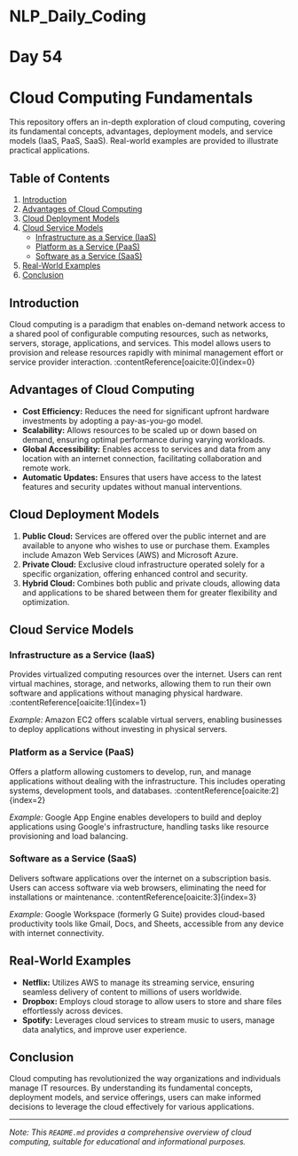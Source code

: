 # NLP_Daily_Coding

# Day 54

# Cloud Computing Fundamentals

This repository offers an in-depth exploration of cloud computing, covering its fundamental concepts, advantages, deployment models, and service models (IaaS, PaaS, SaaS). Real-world examples are provided to illustrate practical applications.

## Table of Contents

1. [Introduction](#introduction)
2. [Advantages of Cloud Computing](#advantages-of-cloud-computing)
3. [Cloud Deployment Models](#cloud-deployment-models)
4. [Cloud Service Models](#cloud-service-models)
   - [Infrastructure as a Service (IaaS)](#infrastructure-as-a-service-iaas)
   - [Platform as a Service (PaaS)](#platform-as-a-service-paas)
   - [Software as a Service (SaaS)](#software-as-a-service-saas)
5. [Real-World Examples](#real-world-examples)
6. [Conclusion](#conclusion)

## Introduction

Cloud computing is a paradigm that enables on-demand network access to a shared pool of configurable computing resources, such as networks, servers, storage, applications, and services. This model allows users to provision and release resources rapidly with minimal management effort or service provider interaction. :contentReference[oaicite:0]{index=0}

## Advantages of Cloud Computing

- **Cost Efficiency:** Reduces the need for significant upfront hardware investments by adopting a pay-as-you-go model.
- **Scalability:** Allows resources to be scaled up or down based on demand, ensuring optimal performance during varying workloads.
- **Global Accessibility:** Enables access to services and data from any location with an internet connection, facilitating collaboration and remote work.
- **Automatic Updates:** Ensures that users have access to the latest features and security updates without manual interventions.

## Cloud Deployment Models

1. **Public Cloud:** Services are offered over the public internet and are available to anyone who wishes to use or purchase them. Examples include Amazon Web Services (AWS) and Microsoft Azure.
2. **Private Cloud:** Exclusive cloud infrastructure operated solely for a specific organization, offering enhanced control and security.
3. **Hybrid Cloud:** Combines both public and private clouds, allowing data and applications to be shared between them for greater flexibility and optimization.

## Cloud Service Models

### Infrastructure as a Service (IaaS)

Provides virtualized computing resources over the internet. Users can rent virtual machines, storage, and networks, allowing them to run their own software and applications without managing physical hardware. :contentReference[oaicite:1]{index=1}

*Example:* Amazon EC2 offers scalable virtual servers, enabling businesses to deploy applications without investing in physical servers.

### Platform as a Service (PaaS)

Offers a platform allowing customers to develop, run, and manage applications without dealing with the infrastructure. This includes operating systems, development tools, and databases. :contentReference[oaicite:2]{index=2}

*Example:* Google App Engine enables developers to build and deploy applications using Google's infrastructure, handling tasks like resource provisioning and load balancing.

### Software as a Service (SaaS)

Delivers software applications over the internet on a subscription basis. Users can access software via web browsers, eliminating the need for installations or maintenance. :contentReference[oaicite:3]{index=3}

*Example:* Google Workspace (formerly G Suite) provides cloud-based productivity tools like Gmail, Docs, and Sheets, accessible from any device with internet connectivity.

## Real-World Examples

- **Netflix:** Utilizes AWS to manage its streaming service, ensuring seamless delivery of content to millions of users worldwide.
- **Dropbox:** Employs cloud storage to allow users to store and share files effortlessly across devices.
- **Spotify:** Leverages cloud services to stream music to users, manage data analytics, and improve user experience.

## Conclusion

Cloud computing has revolutionized the way organizations and individuals manage IT resources. By understanding its fundamental concepts, deployment models, and service offerings, users can make informed decisions to leverage the cloud effectively for various applications.

---

*Note: This `README.md` provides a comprehensive overview of cloud computing, suitable for educational and informational purposes.*


